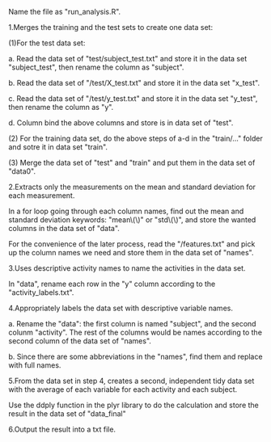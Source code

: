 Name the file as "run_analysis.R".

1.Merges the training and the test sets to create one data set: 

(1)For the test data set: 

a. Read the data set of "test/subject_test.txt" and store it in the data set "subject_test", then rename the column as "subject".

b. Read the data set of "/test/X_test.txt" and store it in the data set "x_test".

c. Read the data set of "/test/y_test.txt" and store it in the data set "y_test", then rename the column as "y".

d. Column bind the above columns and store is in data set of "test".

(2) For the training data set, do the above steps of a-d in the "train/..." folder and sotre it in data set "train".

(3) Merge the data set of "test" and "train" and put them in the data set of "data0".
  
2.Extracts only the measurements on the mean and standard deviation for each measurement.

In a for loop going through each column names, find out the mean and standard deviation keywords: "mean\\(\\)" or "std\\(\\)", and store the wanted columns in the data set of "data". 

For the convenience of the later process, read the "/features.txt" and pick up the column names we need and store them in the data set of "names".


3.Uses descriptive activity names to name the activities in the data set.

In "data", rename each row in the "y" column according to the "activity_labels.txt".

4.Appropriately labels the data set with descriptive variable names.

a. Rename the "data": the first column is named "subject", and the second colunm "activity". The rest of the columns would be names according to the second column of the data set of "names".

b. Since there are some abbreviations in the "names", find them and replace with full names.

5.From the data set in step 4, creates a second, independent tidy data set with the average of each variable for each activity and each subject.

Use the ddply function in the plyr library to do the calculation and store the result in the data set of "data_final"

6.Output the result into a txt file.
